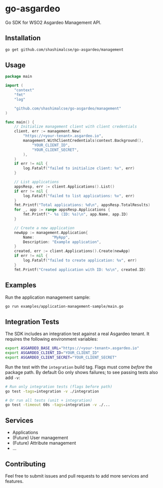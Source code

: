 # go-asgardeo

Go SDK for WSO2 Asgardeo Management API.

## Installation

```bash
go get github.com/shashimalcse/go-asgardeo/management
```

## Usage

```go
package main

import (
    "context"
    "fmt"
    "log"

    "github.com/shashimalcse/go-asgardeo/management"
)

func main() {
    // Initialize management client with client credentials
    client, err := management.New(
        "https://<your-tenant>.asgardeo.io",
        management.WithClientCredentials(context.Background(),
            "YOUR_CLIENT_ID",
            "YOUR_CLIENT_SECRET",
        ),
    )
    if err != nil {
        log.Fatalf("failed to initialize client: %v", err)
    }

    // List applications
    appsResp, err := client.Applications().List()
    if err != nil {
        log.Fatalf("failed to list applications: %v", err)
    }
    fmt.Printf("Total applications: %d\n", appsResp.TotalResults)
    for _, app := range appsResp.Applications {
        fmt.Printf("- %s (ID: %s)\n", app.Name, app.ID)
    }

    // Create a new application
    newApp := management.Application{
        Name:        "MyApp",
        Description: "Example application",
    }
    created, err := client.Applications().Create(newApp)
    if err != nil {
        log.Fatalf("failed to create application: %v", err)
    }
    fmt.Printf("Created application with ID: %s\n", created.ID)
```

## Examples

Run the application management sample:
```bash
go run examples/application-management-sample/main.go
```

## Integration Tests

The SDK includes an integration test against a real Asgardeo tenant. It requires the following environment variables:

```bash
export ASGARDEO_BASE_URL="https://<your-tenant>.asgardeo.io"
export ASGARDEO_CLIENT_ID="YOUR_CLIENT_ID"
export ASGARDEO_CLIENT_SECRET="YOUR_CLIENT_SECRET"
```

Run the test with the `integration` build tag. Flags must come _before_ the package path. By default Go only shows failures; to see passing tests also add `-v`:

```bash
# Run only integration tests (flags before path)
go test -tags=integration -v ./integration

# Or run all tests (unit + integration)
go test -timeout 60s -tags=integration -v ./...
```

## Services

- Applications
- (Future) User management
- (Future) Attribute management
- ...

## Contributing

Feel free to submit issues and pull requests to add more services and features.

